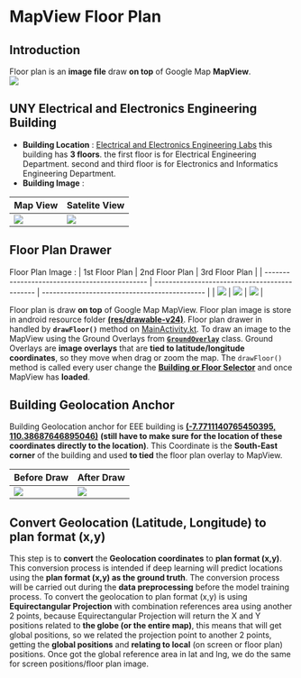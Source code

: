 # MapView Floor Plan
## Introduction
Floor plan is an **image file** draw **on top** of Google Map **MapView**.\
![](https://media.giphy.com/media/v1.Y2lkPTc5MGI3NjExMmU3ZGZkN2ZmODk3ZTA0ZGNiYjdiN2FlNDg3Yjc4NDRlZGQ5MWE3MCZlcD12MV9pbnRlcm5hbF9naWZzX2dpZklkJmN0PWc/Edv2GwDxpbzT0qcyA0/giphy.gif)

## UNY Electrical and Electronics Engineering Building
- **Building Location** : [Electrical and Electronics Engineering Labs](https://goo.gl/maps/UZBV9hDWD6TCVf3s5) this building has **3 floors**. the first floor is for Electrical Engineering Department. second and third floor is for Electronics and Informatics Engineering Department.
- **Building Image** :


| Map View                                      | Satelite View                                 |
| --------------------------------------------- | --------------------------------------------- |
| ![](https://hackmd.io/_uploads/SkWBypuVn.png) | ![](https://hackmd.io/_uploads/Sy5Oy6O42.png) |

## Floor Plan Drawer
Floor Plan Image :
| 1st Floor Plan                                | 2nd Floor Plan                                | 3rd Floor Plan                                |
| --------------------------------------------- | --------------------------------------------- | --------------------------------------------- |
| ![](https://hackmd.io/_uploads/Hynh0k5Eh.jpg) | ![](https://hackmd.io/_uploads/Sy_pC1cV3.jpg) | ![](https://hackmd.io/_uploads/H1RpR19Eh.jpg) |

Floor plan is draw **on top** of Google Map MapView. Floor plan image is store in android resource folder **[(res/drawable-v24)](https://github.com/danangwijaya750/Mobile_RSSI_Crawler/tree/main/app/src/main/res/drawable-v24)**.
Floor plan drawer in handled by **`drawFloor()`** method on [MainActivity.kt](https://github.com/danangwijaya750/Mobile_RSSI_Crawler/blob/main/app/src/main/java/com/dngwjy/datasetcollector/MainActivity.kt#L398). To draw an image to the MapView using the Ground Overlays from **[`GroundOverlay`](https://developers.google.com/maps/documentation/android-sdk/groundoverlay)** class. Ground Overlays are **image overlays** that are **tied to latitude/longitude coordinates**, so they move when drag or zoom the map. The `drawFloor()` method is called every user change the **[Building or Floor Selector](https://hackmd.io/@danangwijaya750/UserInterface#Components)** and once MapView has **loaded**.
## Building Geolocation Anchor
Building Geolocation anchor for EEE building is **[(-7.7711140765450395, 110.38687646895046)](https://goo.gl/maps/UqWQzfcJUq8gRqme6)** **(still have to make sure for the location of these coordinates directly to the location)**.  This Coordinate is the **South-East corner** of the building and used **to tied** the floor plan overlay to MapView.


| Before Draw | After Draw |
| ----------- | ---------- |
| ![](https://hackmd.io/_uploads/BySlazcEn.png)        |  ![](https://hackmd.io/_uploads/rJ8NRGcE2.png)|



## Convert Geolocation (Latitude, Longitude) to plan format (x,y)
This step is to **convert** the **Geolocation coordinates** to **plan format (x,y)**. This conversion process is intended if deep learning will predict locations using the **plan format (x,y) as the ground truth**. The conversion process will be carried out during the **data preprocessing** before the model training process.
To convert the geolocation to plan format (x,y) is using **Equirectangular Projection** with combination references area using another 2 points, because Equirectangular Projection will return the X and Y positions related to **the globe (or the entire map)**, this means that will get global positions, so we related the projection point to another 2 points, getting the **global positions** and **relating to local** (on screen or floor plan) positions. Once got the global reference area in lat and lng, we do the same for screen positions/floor plan image.




